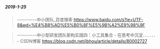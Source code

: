 ##### 2019-1-25


> ----------中小团队_百度搜索
> https://www.baidu.com/s?ie=UTF-8&wd=%E4%B8%AD%E5%B0%8F%E5%9B%A2%E9%98%9F

> ----------中小型研发团队架构实践四：小工具集合 - 在思考中沉淀．．．．．． - CSDN博客
> https://blog.csdn.net/jbhou/article/details/80002727



